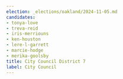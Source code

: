 ```yaml
---
election: _elections/oakland/2024-11-05.md
candidates:
- tonya-love
- treva-reid
- iris-merriouns
- ken-houston
- lere-l-garrett
- marcie-hodge
- merika-goolsby
title: City Council District 7
label: City Council
---
```

